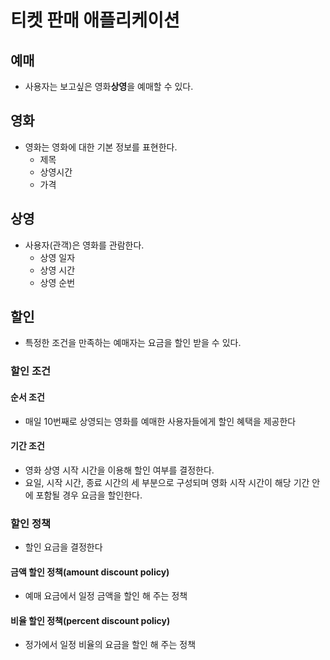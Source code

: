 # 티켓 판매 애플리케이션
 
## 예매
- 사용자는 보고싶은 영화**상영**을 예매할 수 있다.

## 영화
- 영화는 영화에 대한 기본 정보를 표현한다.
  - 제목
  - 상영시간
  - 가격

## 상영
- 사용자(관객)은 영화를 관람한다.
  - 상영 일자
  - 상영 시간
  - 상영 순번

## 할인
- 특정한 조건을 만족하는 예매자는 요금을 할인 받을 수 있다.

### 할인 조건

#### 순서 조건
- 매일 10번째로 상영되는 영화를 예매한 사용자들에게 할인 혜택을 제공한다

#### 기간 조건
- 영화 상영 시작 시간을 이용해 할인 여부를 결정한다.
- 요일, 시작 시간, 종료 시간의 세 부분으로 구성되며 영화 시작 시간이 해당 기간 안에 포함될 경우 요금을 할인한다.

### 할인 정책
- 할인 요금을 결정한다

#### 금액 할인 정책(amount discount policy)
- 예매 요금에서 일정 금액을 할인 해 주는 정책

#### 비율 할인 정책(percent discount policy)
- 정가에서 일정 비율의 요금을 할인 해 주는 정책

